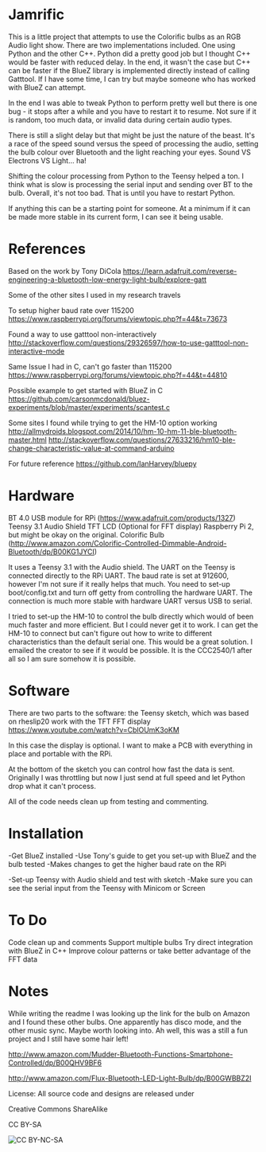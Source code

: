 Jamrific
================

This is a little project that attempts to use the Colorific bulbs as an RGB Audio light show. 
There are two implementations included. One using Python and the other C++. Python did a pretty good job
but I thought C++ would be faster with reduced delay. In the end, it wasn't the case but C++ can be faster
if the BlueZ library is implemented directly instead of calling Gatttool. If I have some time, I can try
but maybe someone who has worked with BlueZ can attempt.

In the end I was able to tweak Python to perform pretty well but there is one bug - it stops after a while 
and you have to restart it to resume. Not sure if it is random, too much data, or invalid data during certain audio types. 

There is still a slight delay but that might be just the nature of the beast. It's a race of the speed sound versus the speed of 
processing the audio, setting the bulb colour over Bluetooth and the light reaching your eyes. 
Sound VS Electrons VS Light... ha!

Shifting the colour processing from Python to the Teensy helped a ton. I think what is slow is processing the serial
input and sending over BT to the bulb. Overall, it's not too bad. That is until you have to restart Python. 

If anything this can be a starting point for someone. At a minimum if it can be made more stable in its current 
form, I can see it being usable.


References
================
Based on the work by Tony DiCola
https://learn.adafruit.com/reverse-engineering-a-bluetooth-low-energy-light-bulb/explore-gatt

Some of the other sites I used in my research travels

To setup higher baud rate over 115200
https://www.raspberrypi.org/forums/viewtopic.php?f=44&t=73673

Found a way to use gatttool non-interactively
http://stackoverflow.com/questions/29326597/how-to-use-gatttool-non-interactive-mode

Same Issue I had in C, can't go faster than 115200
https://www.raspberrypi.org/forums/viewtopic.php?f=44&t=44810

Possible example to get started with BlueZ in C
https://github.com/carsonmcdonald/bluez-experiments/blob/master/experiments/scantest.c

Some sites I found while trying to get the HM-10 option working
http://allmydroids.blogspot.com/2014/10/hm-10-hm-11-ble-bluetooth-master.html
http://stackoverflow.com/questions/27633216/hm10-ble-change-characteristic-value-at-command-arduino

For future reference
https://github.com/IanHarvey/bluepy

Hardware
================
BT 4.0 USB module for RPi  (https://www.adafruit.com/products/1327)
Teensy 3.1
Audio Shield
TFT LCD (Optional for FFT display)
Raspberry Pi 2, but might be okay on the original.
Colorific Bulb (http://www.amazon.com/Colorific-Controlled-Dimmable-Android-Bluetooth/dp/B00KG1JYCI)


It uses a Teensy 3.1 with the Audio shield. The UART on the Teensy is connected directly to the RPi UART.
The baud rate is set at 912600, however I'm not sure if it really helps that much. You need to set-up boot/config.txt and turn off getty from
controlling the hardware UART. The connection is much more stable with hardware UART versus USB to serial. 

I tried to set-up the HM-10 to control the bulb directly which would of been much faster and more efficient. 
But I could never get it to work. I can get the HM-10 to connect but can't figure out how to write to different
characteristics than the default serial one. This would be a great solution. I emailed the creator to see if it would be 
possible. It is the CCC2540/1 after all so I am sure somehow it is possible. 



Software
=========================

There are two parts to the software: the Teensy sketch, which was based on rheslip20 work with the TFT FFT display
https://www.youtube.com/watch?v=CblOUmK3oKM

In this case the display is optional. I want to make a PCB with everything in place and portable with the RPi.

At the bottom of the sketch you can control how fast the data is sent. Originally I was throttling but now
I just send at full speed and let Python drop what it can't process. 

All of the code needs clean up from testing and commenting.


Installation
=========================

-Get BlueZ installed
-Use Tony's guide to get you set-up with BlueZ and the bulb tested
-Makes changes to get the higher baud rate on the RPi

-Set-up Teensy with Audio shield and test with sketch
-Make sure you can see the serial input from the Teensy with Minicom or Screen





To Do
================

Code clean up and comments
Support multiple bulbs
Try direct integration with BlueZ in C++
Improve colour patterns or take better advantage of the FFT data


Notes
================

While writing the readme I was looking up the link for the bulb on Amazon and I found these other bulbs. 
One apparently has disco mode, and the other music sync. Maybe worth looking into. Ah well, this was a still a fun project and I still have some hair left!

http://www.amazon.com/Mudder-Bluetooth-Functions-Smartphone-Controlled/dp/B00QHV9BF6

http://www.amazon.com/Flux-Bluetooth-LED-Light-Bulb/dp/B00GWBBZ2I




License: All source code and designs are released under 

Creative Commons ShareAlike 

CC BY-SA

![CC BY-NC-SA](http://i.creativecommons.org/l/by-sa/3.0/88x31.png)